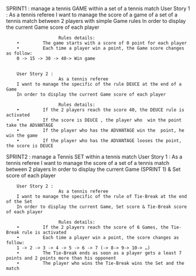 SPRINT1 : manage a tennis GAME within a set of a tennis match
        User Story 1 :
                        As a tennis referee
        I want to manage the score of a game of a set of a tennis match between 2 players with simple Game rules
        In order to display the current Game score of each player

                        Rules details:
        •         The game starts with a score of 0 point for each player
        •         Each time a player win a point, the Game score changes as follow:
        0 -> 15 -> 30 -> 40-> Win game

 
        User Story 2 :
                        As a tennis referee
        I want to manage the specific of the rule DEUCE at the end of a Game
        In order to display the current Game score of each player

                        Rules details:
        •         If the 2 players reach the score 40, the DEUCE rule is activated
        •         If the score is DEUCE , the player who  win the point take the ADVANTAGE
        •         If the player who has the ADVANTAGE win the  point, he win the game
        •         If the player who has the ADVANTAGE looses the point, the score is DEUCE
 

SPRINT2 : manage a Tennis SET within a tennis match
        User Story 1 :
                      As a tennis referee
        I want to manage the score of a set of a tennis match between 2 players
        In order to display the current Game (SPRINT 1) & Set score of each player


        User Story 2 :
                        As a tennis referee
        I want to manage the specific of the rule of Tie-Break at the end of the Set
        In order to display the current Game, Set score & Tie-Break score of each player

                        Rules details:
        •         If the 2 players reach the score of 6 Games, the Tie-Break rule is activated
        •         Each time a player win a point, the score changes as follow:
        1 -> 2 -> 3 -> 4 -> 5 -> 6 -> 7 (-> 8-> 9-> 10-> …)
        •         The Tie-Break ends as soon as a player gets a least 7 points and 2 points more than his opponent
        •         The player who wins the Tie-Break wins the Set and the match
